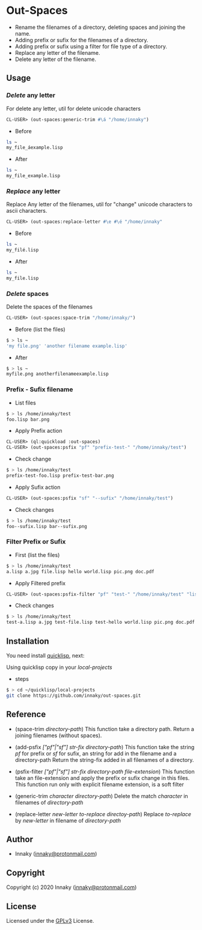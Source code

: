 # Out-Spaces

* Rename the filenames of a directory, deleting spaces and joining the name. 
* Adding prefix or sufix for the filenames of a directory.  
* Adding prefix or sufix using a filter for file type of a directory.
* Replace any letter of the filename.
* Delete any letter of the filename.

## Usage

### *Delete* any letter

For delete any letter, util for delete unicode characters

```lisp
CL-USER> (out-spaces:generic-trim #\á "/home/innaky") 
```

* Before 

```bash
ls ~
my_file_áexample.lisp
```

* After

```bash
ls ~
my_file_example.lisp
```

### *Replace* any letter

Replace Any letter of the filenames, util for "change" unicode characters to ascii characters.

```lisp
CL-USER> (out-spaces:replace-letter #\e #\é "/home/innaky"
```

* Before

```bash
ls ~
my_filé.lisp
```

* After

```bash
ls ~
my_file.lisp
```

### *Delete* spaces

Delete the spaces of the filenames

```lisp
CL-USER> (out-spaces:space-trim "/home/innaky/")
```

* Before (list the files)

```bash
$ > ls ~
'my file.png' 'another filename example.lisp'
```

* After

```bash
$ > ls ~
myfile.png anotherfilenameexample.lisp
```

### Prefix - Sufix filename

* List files

```bash
$ > ls /home/innaky/test
foo.lisp bar.png
```
* Apply Prefix action

```lisp
CL-USER> (ql:quickload :out-spaces)
CL-USER> (out-spaces:psfix "pf" "prefix-test-" "/home/innaky/test")
```

* Check change

```bash
$ > ls /home/innaky/test
prefix-test-foo.lisp prefix-test-bar.png
```

* Apply Sufix action

```lisp
CL-USER> (out-spaces:psfix "sf" "--sufix" "/home/innaky/test")
```

* Check changes

```bash
$ > ls /home/innaky/test
foo--sufix.lisp bar--sufix.png
```

### Filter Prefix or Sufix

* First (list the files)

```bash
$ > ls /home/innaky/test
a.lisp a.jpg file.lisp hello world.lisp pic.png doc.pdf
```
* Apply Filtered prefix

```lisp
CL-USER> (out-spaces:psfix-filter "pf" "test-" "/home/innaky/test" "lisp")
```

* Check changes

```bash
$ > ls /home/innaky/test
test-a.lisp a.jpg test-file.lisp test-hello world.lisp pic.png doc.pdf
```

## Installation

You need install [quicklisp](https://www.quicklisp.org/beta/#installation), next:

Using quicklisp copy in your *local-projects*

* steps

```bash
$ > cd ~/quicklisp/local-projects
git clone https://github.com/innaky/out-spaces.git
```

## Reference

* (space-trim *directory-path*) 
This function take a directory path. Return a joining filenames (without spaces).

* (add-psfix *["pf"|"sf"]* *str-fix* *directory-path*)
This function take the string *pf* for prefix or *sf* for sufix, an string for add in the filename and a directory-path
Return the string-fix added in all filenames of a directory.

* (psfix-filter *["pf"|"sf"]* *str-fix* *directory-path* *file-extension*)
This function take an file-extension and apply the prefix or sufix change in this files.
This function run only with explicit filename extension, is a soft filter

* (generic-trim *character* *directory-path*)
Delete the match *character* in filenames of *directory-path*

* (replace-letter *new-letter* *to-replace* *directoy-path*)
Replace *to-replace* by *new-letter* in filename of *directory-path*

## Author

* Innaky (innaky@protonmail.com)

## Copyright

Copyright (c) 2020 Innaky (innaky@protonmail.com)

## License

Licensed under the [GPLv3](https://www.gnu.org/licenses/gpl-3.0.html) License.
